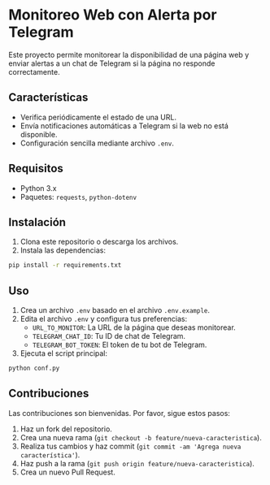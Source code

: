 # Monitoreo Web con Alerta por Telegram

Este proyecto permite monitorear la disponibilidad de una página web y enviar alertas a un chat de Telegram si la página no responde correctamente.

## Características

- Verifica periódicamente el estado de una URL.
- Envía notificaciones automáticas a Telegram si la web no está disponible.
- Configuración sencilla mediante archivo `.env`.

## Requisitos

- Python 3.x
- Paquetes: `requests`, `python-dotenv`

## Instalación

1. Clona este repositorio o descarga los archivos.
2. Instala las dependencias:
```bash
pip install -r requirements.txt
```

## Uso

1. Crea un archivo `.env` basado en el archivo `.env.example`.
2. Edita el archivo `.env` y configura tus preferencias:
   - `URL_TO_MONITOR`: La URL de la página que deseas monitorear.
   - `TELEGRAM_CHAT_ID`: Tu ID de chat de Telegram.
   - `TELEGRAM_BOT_TOKEN`: El token de tu bot de Telegram.
3. Ejecuta el script principal:
```bash
python conf.py
```

## Contribuciones

Las contribuciones son bienvenidas. Por favor, sigue estos pasos:

1. Haz un fork del repositorio.
2. Crea una nueva rama (`git checkout -b feature/nueva-caracteristica`).
3. Realiza tus cambios y haz commit (`git commit -am 'Agrega nueva característica'`).
4. Haz push a la rama (`git push origin feature/nueva-caracteristica`).
5. Crea un nuevo Pull Request.
